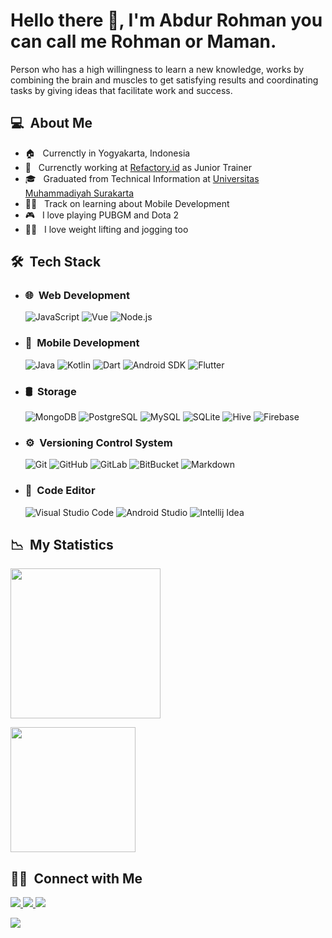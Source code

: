# Hello there 👋, I'm Abdur Rohman you can call me Rohman or Maman.

Person who has a high willingness to learn a new knowledge, works by combining the brain and muscles to get satisfying results and coordinating tasks by giving ideas that facilitate work and success.

## __💻 &nbsp;About Me__

- 🏠 &nbsp; Currenctly in Yogyakarta, Indonesia
- 🏢 &nbsp; Currenctly working at [Refactory.id](https://refactory.id/) as Junior Trainer
- 🎓 &nbsp; Graduated from Technical Information at [Universitas Muhammadiyah Surakarta](https://www.ums.ac.id/en/home/)
- 👨‍💻 &nbsp; Track on learning about Mobile Development
- 🎮 &nbsp; I love playing PUBGM and Dota 2
- 🏋️‍♂️ &nbsp; I love weight lifting and jogging too

## __🛠 &nbsp;Tech Stack__

- ### 🌐 &nbsp;Web Development

    ![JavaScript](https://img.shields.io/badge/-JavaScript-333333?style=flat&logo=javascript)
    ![Vue](https://img.shields.io/badge/-Vue-333333?style=flat&logo=vue.js)
    ![Node.js](https://img.shields.io/badge/-Node.js-333333?style=flat&logo=node.js)

- ### 📱 &nbsp;Mobile Development

    ![Java](https://img.shields.io/badge/-Java-333333?style=flat&logo=java&logoColor=50c6fc)
    ![Kotlin](https://img.shields.io/badge/-Kotlin-333333?style=flat&logo=kotlin&logoColor=FF6D0A)
    ![Dart](https://img.shields.io/badge/-Dart-333333?style=flat&logo=dart&logoColor=2CB6F6)
    ![Android SDK](https://img.shields.io/badge/-Android%20SDK-333333?style=flat&logo=android)
    ![Flutter](https://img.shields.io/badge/-Flutter-333333?style=flat&logo=flutter&logoColor=2CB6F6)

- ### 🛢 &nbsp;Storage

    ![MongoDB](https://img.shields.io/badge/-MongoDB-333333?style=flat&logo=mongodb)
    ![PostgreSQL](https://img.shields.io/badge/-PostgreSQL-333333?style=flat&logo=postgresql&logoColor=336791)
    ![MySQL](https://img.shields.io/badge/-MySQL-333333?style=flat&logo=mysql)
    ![SQLite](https://img.shields.io/badge/-SQLite-333333?style=flat&logo=sqlite)
    ![Hive](https://img.shields.io/badge/-Hive-333333?style=flat&logo=hive)
    ![Firebase](https://img.shields.io/badge/-Firebase-333333?style=flat&logo=firebase)

- ### ⚙️ &nbsp;Versioning Control System

    ![Git](https://img.shields.io/badge/-Git-333333?style=flat&logo=git)
    ![GitHub](https://img.shields.io/badge/-GitHub-333333?style=flat&logo=github)
    ![GitLab](https://img.shields.io/badge/-GitLab-333333?style=flat&logo=gitlab)
    ![BitBucket](https://img.shields.io/badge/-BitBucket-333333?style=flat&logo=bitbucket&logoColor=2683FF)
    ![Markdown](https://img.shields.io/badge/-Markdown-333333?style=flat&logo=markdown)

- ### 🔧 &nbsp;Code Editor

    ![Visual Studio Code](https://img.shields.io/badge/-Visual%20Studio%20Code-333333?style=flat&logo=visual-studio-code&logoColor=007ACC)
    ![Android Studio](https://img.shields.io/badge/-Android%20Studio-333333?style=flat&logo=android-studio&logoColor=50F092)
    ![Intellij Idea](https://img.shields.io/badge/-Intellij%20Idea-333333?style=flat&logo=intellij-idea&logoColor=e8e8e8)

## __📉 &nbsp;My Statistics__

<p>
<a href="https://github.com/abdur-rohman2883">
  <img height="240em" src="https://github-readme-stats.vercel.app/api?username=abdur-rohman2883&show_icons=true&theme=radical" />
    
<div style="">
    
  <img height="200em" src="https://github-readme-stats-eight-theta.vercel.app/api/top-langs/?username=abdur-rohman2883&theme=radical&layout=compact" />
</a>
</p>

## __🤝🏻 &nbsp;Connect with Me__

<a href="https://www.linkedin.com/in/abdur-rohman-2b1455140/"><img src="https://img.shields.io/badge/-Abdur%20Rohman-0966C2?style=social&logo=Linkedin"/>
<a href="mailto:abdur.rohman2883@gmail.com"><img src="https://img.shields.io/badge/-abdur.rohman2883@gmail.com-D14836?style=social&logo=gmail&logoColor=F14236"/>
<a href="https://www.instagram.com/abdur_rohman.dev"><img src="https://img.shields.io/badge/-Abdur%20Rohman-D14836?style=social&logo=instagram&logoColor=000000"/>
</p>
<a href="https://www.facebook.com/abdur.rohman2883"><img src="https://img.shields.io/badge/-Abdur%20Rohman-D14836?style=social&logo=facebook&logoColor=0B88EF"/>